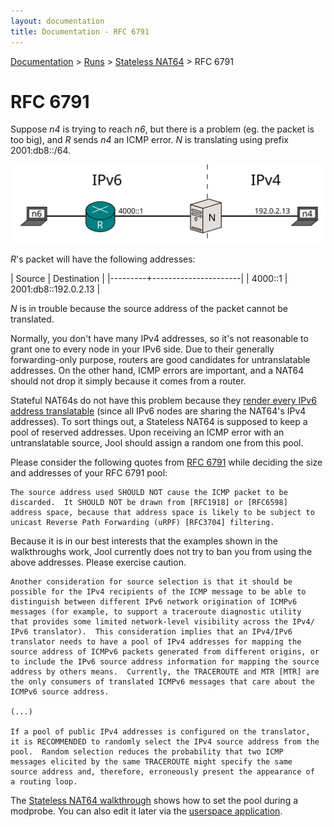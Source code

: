 ```yaml
---
layout: documentation
title: Documentation - RFC 6791
---
```


[Documentation](doc-index.html) > [Runs](doc-index.html#runs) > [Stateless NAT64](mod-run-vanilla.html) > RFC 6791

# RFC 6791

Suppose _n4_ is trying to reach _n6_, but there is a problem (eg. the packet is too big), and _R_ sends _n4_ an ICMP error. _N_ is translating using prefix 2001:db8::/64.

![Figure 1 - Network](images/network/rfc6791.svg)

_R_'s packet will have the following addresses:

| Source  | Destination          |
|---------+----------------------|
| 4000::1 | 2001:db8::192.0.2.13 |

_N_ is in trouble because the source address of the packet cannot be translated.

Normally, you don't have many IPv4 addresses, so it's not reasonable to grant one to every node in your IPv6 side. Due to their generally forwarding-only purpose, routers are good candidates for untranslatable addresses. On the other hand, ICMP errors are important, and a NAT64 should not drop it simply because it comes from a router.

Stateful NAT64s do not have this problem because they [render every IPv6 address translatable](intro-nat64.html#stateful-nat64) (since all IPv6 nodes are sharing the NAT64's IPv4 addresses). To sort things out, a Stateless NAT64 is supposed to keep a pool of reserved addresses. Upon receiving an ICMP error with an untranslatable source, Jool should assign a random one from this pool.

Please consider the following quotes from [RFC 6791](https://tools.ietf.org/html/rfc6791) while deciding the size and addresses of your RFC 6791 pool:

	The source address used SHOULD NOT cause the ICMP packet to be
	discarded.  It SHOULD NOT be drawn from [RFC1918] or [RFC6598]
	address space, because that address space is likely to be subject to
	unicast Reverse Path Forwarding (uRPF) [RFC3704] filtering.

Because it is in our best interests that the examples shown in the walkthroughs work, Jool currently does not try to ban you from using the above addresses. Please exercise caution.

	Another consideration for source selection is that it should be
	possible for the IPv4 recipients of the ICMP message to be able to
	distinguish between different IPv6 network origination of ICMPv6
	messages (for example, to support a traceroute diagnostic utility
	that provides some limited network-level visibility across the IPv4/
	IPv6 translator).  This consideration implies that an IPv4/IPv6
	translator needs to have a pool of IPv4 addresses for mapping the
	source address of ICMPv6 packets generated from different origins, or
	to include the IPv6 source address information for mapping the source
	address by others means.  Currently, the TRACEROUTE and MTR [MTR] are
	the only consumers of translated ICMPv6 messages that care about the
	ICMPv6 source address.
	
	(...)

	If a pool of public IPv4 addresses is configured on the translator,
	it is RECOMMENDED to randomly select the IPv4 source address from the
	pool.  Random selection reduces the probability that two ICMP
	messages elicited by the same TRACEROUTE might specify the same
	source address and, therefore, erroneously present the appearance of
	a routing loop.

The [Stateless NAT64 walkthrough](mod-run-vanilla.html) shows how to set the pool during a modprobe. You can also edit it later via the [userspace application](usr-flags-error-addresses.html).


